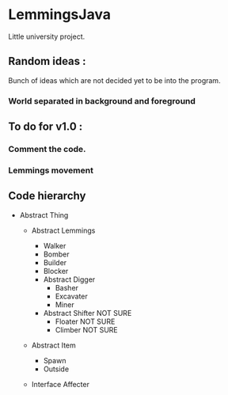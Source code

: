 # LemmingsJava
Little university project.

## Random ideas :
Bunch of ideas which are not decided yet to be into the program.
### World separated in background and foreground


## To do for v1.0 :

### Comment the code.
### Lemmings movement


## Code hierarchy

  * Abstract Thing
    * Abstract Lemmings
      * Walker
      * Bomber
      * Builder
      * Blocker
      * Abstract Digger
        * Basher
        * Excavater
        * Miner
      * Abstract Shifter NOT SURE
        * Floater NOT SURE
        * Climber NOT SURE
    * Abstract Item
      * Spawn
      * Outside
    
    * Interface Affecter
